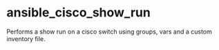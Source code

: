 # ansible_cisco_show_run
Performs a show run on a cisco switch using groups, vars and a custom inventory file.
